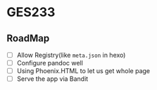 # GES233

## RoadMap

- [ ] Allow Registry(like `meta.json` in hexo)
- [ ] Configure pandoc well
- [ ] Using Phoenix.HTML to let us get whole page
- [ ] Serve the app via Bandit
